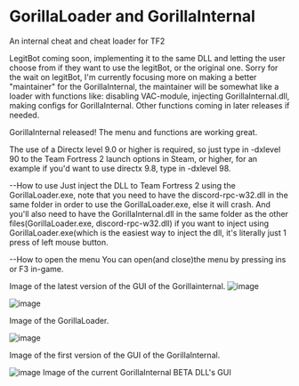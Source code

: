 # GorillaLoader and GorillaInternal
An internal cheat and cheat loader for TF2

LegitBot coming soon, implementing it to the same DLL and letting the user choose from if they want to use the legitBot, or the original one. Sorry for the wait on legitBot, I'm currently focusing more on making a better "maintainer" for the GorillaInternal, the maintainer will be somewhat like a loader with functions like: disabling VAC-module, injecting GorillaInternal.dll, making configs for GorillaInternal. Other functions coming in later releases if needed.

GorillaInternal released! The menu and functions are working great.

The use of a Directx level 9.0 or higher is required, so just type in -dxlevel 90 to the Team Fortress 2 launch options in Steam,
or higher, for an example if you'd want to use directx 9.8, type in -dxlevel 98.

--How to use
Just inject the DLL to Team Fortress 2 using the GorillaLoader.exe, note that you need to have the discord-rpc-w32.dll in the same folder in order to use the GorillaLoader.exe, else it will crash. And you'll also need to have the GorillaInternal.dll in the same folder as the other files(GorillaLoader.exe, discord-rpc-w32.dll) if you want to inject using GorillaLoader.exe(which is the easiest way to inject the dll, it's literally just 1 press of left mouse button.

--How to open the menu
You can open(and close)the menu by pressing ins or F3 in-game.

Image of the latest version of the GUI of the Gorillainternal.
![image](https://github.com/FUFUGUA/GorillaLoader/assets/97225465/9ca326b3-aa5c-415e-acf9-198c67c36c3b)



![image](https://github.com/FUFUGUA/GorillaLoader/assets/97225465/b9aa6274-fb3f-460e-bfc4-7a2771db5eea)

Image of the GorillaLoader.

![image](https://github.com/FUFUGUA/GorillaLoader/assets/97225465/d60ede75-e914-4168-8a29-94fb1f71b02d)

Image of the first version of the GUI of the GorillaInternal.

![image](https://github.com/FUFUGUA/GorillaLoader/assets/97225465/4fb41e49-782d-47c7-b99b-e27c835618af)
Image of the current GorillaInternal BETA DLL's GUI




